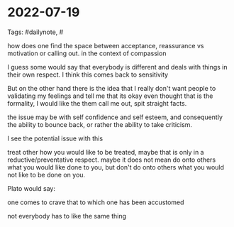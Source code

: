 # 2022-07-19
Tags: #dailynote, #

how does one find the space between acceptance, reassurance vs motivation or calling out.
in the context of compassion

I guess some would say that everybody is different and deals with things in their own respect.
I think this comes back to sensitivity

But on the other hand there is the idea that I really don't want people to validating my feelings and tell me that its okay even thought that is the formality, I would like the them call me out, spit straight facts.

the issue may be with self confidence and self esteem, and consequently the ability to bounce back, or rather the ability to take criticism.

I see the potential issue with this

treat other how you would like to be treated,
maybe that is only in a reductive/preventative respect.
maybe it does not mean do onto others what you would like done to you, but don't do onto others what you would not like to be done on you.

Plato would say:

one comes to crave that to which one has been accustomed 

not everybody has to like the same thing

